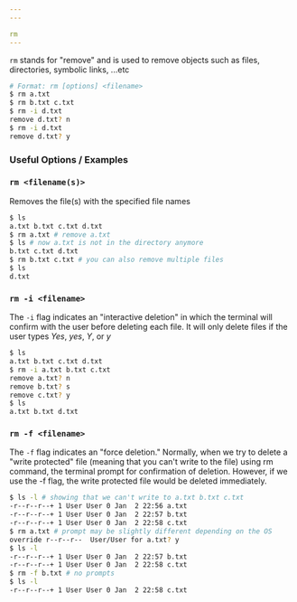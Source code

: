 ```yaml
---
---

rm
---
```

`rm` stands for "remove" and is used to remove objects such as files, directories, symbolic links, ...etc

~~~ bash
# Format: rm [options] <filename>
$ rm a.txt
$ rm b.txt c.txt
$ rm -i d.txt
remove d.txt? n
$ rm -i d.txt
remove d.txt? y

~~~

<!--more-->

### Useful Options / Examples

### `rm <filename(s)>`

Removes the file(s) with the specified file names

~~~ bash
$ ls
a.txt b.txt c.txt d.txt
$ rm a.txt # remove a.txt
$ ls # now a.txt is not in the directory anymore
b.txt c.txt d.txt
$ rm b.txt c.txt # you can also remove multiple files
$ ls
d.txt
~~~

### `rm -i <filename>`

The `-i` flag indicates an "interactive deletion" in which the terminal will confirm with the user before deleting each file. It will only delete files if the user types *Yes*, *yes*, *Y*, or *y*

~~~ bash
$ ls
a.txt b.txt c.txt d.txt
$ rm -i a.txt b.txt c.txt
remove a.txt? n
remove b.txt? s
remove c.txt? y
$ ls
a.txt b.txt d.txt
~~~

### `rm -f <filename>`

The `-f` flag indicates an "force deletion." Normally, when we try to delete a "write protected" file (meaning that you can't write to the file) using rm command, the terminal prompt for confirmation of deletion. However, if we use the -f flag, the write protected file would be deleted immediately. 

~~~ bash
$ ls -l # showing that we can't write to a.txt b.txt c.txt
-r--r--r--+ 1 User User 0 Jan  2 22:56 a.txt 
-r--r--r--+ 1 User User 0 Jan  2 22:57 b.txt 
-r--r--r--+ 1 User User 0 Jan  2 22:58 c.txt 
$ rm a.txt # prompt may be slightly different depending on the OS
override r--r--r--  User/User for a.txt? y
$ ls -l 
-r--r--r--+ 1 User User 0 Jan  2 22:57 b.txt 
-r--r--r--+ 1 User User 0 Jan  2 22:58 c.txt 
$ rm -f b.txt # no prompts
$ ls -l
-r--r--r--+ 1 User User 0 Jan  2 22:58 c.txt 

~~~


